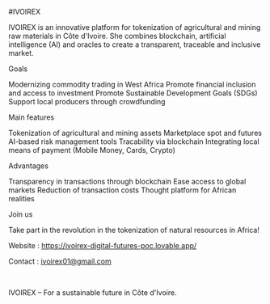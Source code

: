 #IVOIREX

IVOIREX is an innovative platform for tokenization of agricultural and mining raw materials in Côte d'Ivoire. She combines blockchain, artificial intelligence (AI) and oracles to create a transparent, traceable and inclusive market.

Goals

Modernizing commodity trading in West Africa
Promote financial inclusion and access to investment
Promote Sustainable Development Goals (SDGs)
Support local producers through crowdfunding

Main features

Tokenization of agricultural and mining assets
Marketplace spot and futures
AI-based risk management tools
Tracability via blockchain
Integrating local means of payment (Mobile Money, Cards, Crypto)

Advantages

Transparency in transactions through blockchain
Ease access to global markets
Reduction of transaction costs
Thought platform for African realities

Join us

Take part in the revolution in the tokenization of natural resources in Africa!

Website : https://ivoirex-digital-futures-poc.lovable.app/ 

Contact : ivoirex01@gmail.com

 

IVOIREX – For a sustainable future in Côte d'Ivoire.
